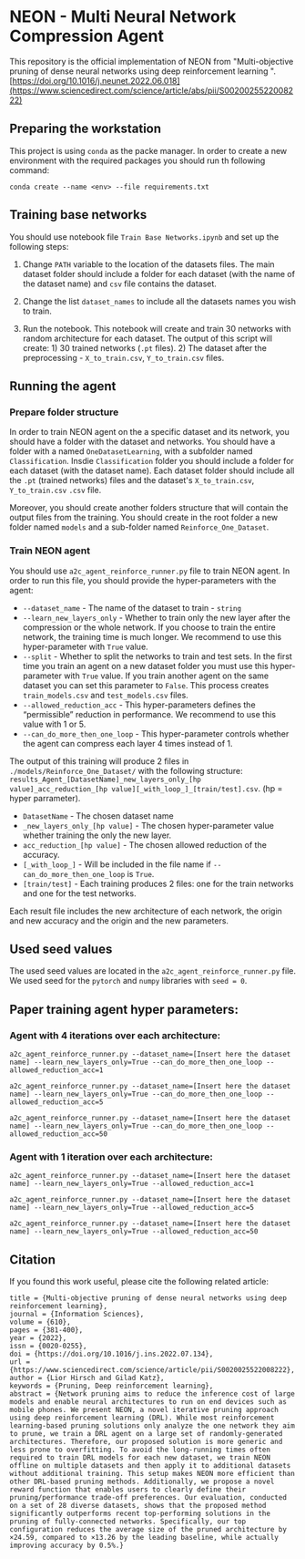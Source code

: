 # NEON - Multi Neural Network Compression Agent

This repository is the official implementation of NEON from "Multi-objective pruning of dense neural networks using deep reinforcement learning
". [https://doi.org/10.1016/j.neunet.2022.06.018](https://www.sciencedirect.com/science/article/abs/pii/S0020025522008222)

## Preparing the workstation
This project is using `conda` as the packe manager. 
In order to create a new environment with the required packages you should run th following command:
```
conda create --name <env> --file requirements.txt
``` 

## Training base networks
You should use notebook file `Train Base Networks.ipynb` and set up the following steps:
1. Change `PATH` variable to the location of the datasets files. The main dataset folder should include a folder for 
each dataset (with the name of the dataset name) and `csv` file contains the dataset.

2. Change the list `dataset_names` to include all the datasets names you wish to train.

3. Run the notebook. This notebook will create and train 30 networks with random architecture for each dataset. The output of this script will create: 1) 30 trained networks (`.pt` files). 2) The dataset after the preprocessing - `X_to_train.csv`, `Y_to_train.csv` files.
  

## Running the agent
### Prepare folder structure
In order to train NEON agent on the a specific dataset and its network, you should have a folder with the dataset and networks.
You should have a folder with a named `OneDatasetLearning`, with a subfolder named `Classification`. Insdie `Classification` folder you should include a folder for each dataset (with the dataset name). Each dataset folder should include all the `.pt` (trained networks) files and the dataset's `X_to_train.csv`, `Y_to_train.csv` `.csv` file.

Moreover, you should create another folders structure that will contain the output files from the training. You should create in the root folder a new folder named `models` and a sub-folder named `Reinforce_One_Dataset`. 
 
### Train NEON agent
You should use `a2c_agent_reinforce_runner.py` file to train NEON agent. In order to run this file, you should provide the hyper-parameters with the agent:
* `--dataset_name` - The name of the dataset to train - `string`
* `--learn_new_layers_only` - Whether to train only the  new layer after the compression or the whole network. If you choose to train the entire network, the training time is much longer. We recommend to use this hyper-parameter with `True` value.
* `--split` - Whether to split the networks to train and test sets. In the first time you train an agent on a new dataset folder you must use this hyper-parameter with `True` value. If you train another agent on the same dataset you can set this parameter to `False`. This process creates `train_models.csv` and `test_models.csv` files.
* `--allowed_reduction_acc` - This hyper-parameters defines the “permissible” reduction in performance. We recommend to use this value with 1 or 5.
* `--can_do_more_then_one_loop` - This hyper-parameter controls whether the agent can compress each layer 4 times instead of 1.


The output of this training will produce 2 files in `./models/Reinforce_One_Dataset/` with the following structure:
`results_Agent_[DatasetName]_new_layers_only_[hp value]_acc_reduction_[hp value][_with_loop_]_[train/test].csv`. (hp = hyper parrameter).
* `DatasetName` - The chosen dataset name
* `_new_layers_only_[hp value]` - The chosen hyper-parameter value whether training the only the new layer.
* `acc_reduction_[hp value]` - The chosen allowed reduction of the accuracy.
* `[_with_loop_]` - Will be included in the file name if `--can_do_more_then_one_loop` is `True`.
* `[train/test]` - Each training produces 2 files: one for the train networks and one for the test networks.

Each result file includes the new architecture of each network, the origin and new accuracy and the origin and the new parameters.

## Used seed values
The used seed values are located in the `a2c_agent_reinforce_runner.py` file. We used seed for the `pytorch` and `numpy` libraries with `seed = 0`.

## Paper training agent hyper parameters:
### Agent with 4 iterations over each architecture:
```
a2c_agent_reinforce_runner.py --dataset_name=[Insert here the dataset name] --learn_new_layers_only=True --can_do_more_then_one_loop --allowed_reduction_acc=1

a2c_agent_reinforce_runner.py --dataset_name=[Insert here the dataset name] --learn_new_layers_only=True --can_do_more_then_one_loop --allowed_reduction_acc=5

a2c_agent_reinforce_runner.py --dataset_name=[Insert here the dataset name] --learn_new_layers_only=True --can_do_more_then_one_loop --allowed_reduction_acc=50
``` 
      
### Agent with 1 iteration over each architecture:
```
a2c_agent_reinforce_runner.py --dataset_name=[Insert here the dataset name] --learn_new_layers_only=True --allowed_reduction_acc=1

a2c_agent_reinforce_runner.py --dataset_name=[Insert here the dataset name] --learn_new_layers_only=True --allowed_reduction_acc=5

a2c_agent_reinforce_runner.py --dataset_name=[Insert here the dataset name] --learn_new_layers_only=True --allowed_reduction_acc=50
``` 

## Citation
If you found this work useful, please cite the following related article:
```
title = {Multi-objective pruning of dense neural networks using deep reinforcement learning},
journal = {Information Sciences},
volume = {610},
pages = {381-400},
year = {2022},
issn = {0020-0255},
doi = {https://doi.org/10.1016/j.ins.2022.07.134},
url = {https://www.sciencedirect.com/science/article/pii/S0020025522008222},
author = {Lior Hirsch and Gilad Katz},
keywords = {Pruning, Deep reinforcement learning},
abstract = {Network pruning aims to reduce the inference cost of large models and enable neural architectures to run on end devices such as mobile phones. We present NEON, a novel iterative pruning approach using deep reinforcement learning (DRL). While most reinforcement learning-based pruning solutions only analyze the one network they aim to prune, we train a DRL agent on a large set of randomly-generated architectures. Therefore, our proposed solution is more generic and less prone to overfitting. To avoid the long-running times often required to train DRL models for each new dataset, we train NEON offline on multiple datasets and then apply it to additional datasets without additional training. This setup makes NEON more efficient than other DRL-based pruning methods. Additionally, we propose a novel reward function that enables users to clearly define their pruning/performance trade-off preferences. Our evaluation, conducted on a set of 28 diverse datasets, shows that the proposed method significantly outperforms recent top-performing solutions in the pruning of fully-connected networks. Specifically, our top configuration reduces the average size of the pruned architecture by ×24.59, compared to ×13.26 by the leading baseline, while actually improving accuracy by 0.5%.}
```

